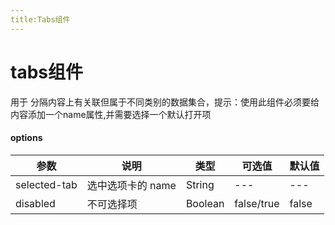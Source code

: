 ```yaml
---
title:Tabs组件
---
```

# tabs组件
用于
分隔内容上有关联但属于不同类别的数据集合，提示：使用此组件必须要给内容添加一个name属性,并需要选择一个默认打开项
<tabs-demo></tabs-demo>
#### options
|参数|说明|类型|可选值|默认值
|------|---------------|---------|---------|---------|
|selected-tab|选中选项卡的 name|String|---| ---|
|disabled|不可选择项|Boolean|false/true|false|
